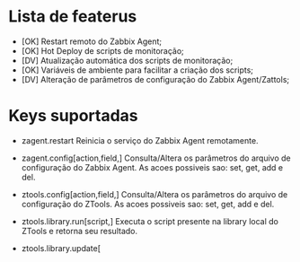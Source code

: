 
# Lista de featerus
- [OK] Restart remoto do Zabbix Agent;
- [OK] Hot Deploy de scripts de monitoração;
- [DV] Atualização automática dos scripts de monitoração;
- [OK] Variáveis de ambiente para facilitar a criação dos scripts;
- [DV] Alteração de parâmetros de configuração do Zabbix Agent/Zattols;


# Keys suportadas

- zagent.restart
   Reinicia o serviço do Zabbix Agent remotamente.

- zagent.config[action,field,<valuer>]
   Consulta/Altera os parâmetros do arquivo de configuração do Zabbix Agent. As acoes possiveis sao: set, get, add e del.

- ztools.config[action,field,<valuer>]
   Consulta/Altera os parâmetros do arquivo de configuração do ZTools. As acoes possiveis sao: set, get, add e del.

- ztools.library.run[script,<parametros>]
   Executa o script presente na library local do ZTools e retorna seu resultado.

- ztools.library.update[<script>]
   Atualiza todos os scripts da library do ZTools que precisam de atualização.

- ztools.user_parameter.update
   Atualiza o arquivo de configuração de user_parameter do ZTools.


# Arvore de diretorio padrao:
```
### ZABBIX AGENT 
.
└─ opt
   └─ ZTools   
      ├─ etc
      │  ├─ UserParameter
      │  │  └─ ztools_userParameter.conf
      │  ├─ ztools.conf
      │  ├─ ztools.conf_last-change-by-ztools
      │  └─ ztools_sudo_include.conf
      ├─ include
      │  └─ perl
      │     └─ File
      │        └─ Fetch.pm
      ├─ library
      │  ├─ script01.sh
      │  ├─ script02.ksh
      │  ├─ script03.py
      │  ├─ script04.pl
      │  ├─ zagent.config.pl
      │  ├─ zagent.restart.sh
      │  ├─ ztools.config.pl
      │  ├─ ztools.library.run.pl
      │  └─ ztools.library.update.pl
      └─ tmp
         └─ library.md5

### ZABBIX SERVER/PROXY 
.
└─ opt
   └─ ZTools   
      ├─ generateMD5.ksh
      ├─ index.php
      ├─ library
      │  ├─ dummy.script.sh
      │  ├─ index.php
      │  ├─ md5
      │  ├─ service.discovery.bash
      │  ├─ system.info.sh
      │  └─ system.info.vbs
      └─ modules
         ├─ index.php
         └─ md5
```

# Nome das variaveis criadas no contexto de execusao do zagent:
- ZTOOLS_VERSION
- ZTOOLS_HOME
- ZTOOLS_TMP
- ZTOOLS_BIN
- ZTOOLS_SBIN
- ZTOOLS_INCLUDE
- ZTOOLS_LIBRARY
- ZTOOLS_SCRIPTS
=======
# ZTools
A Tool for Zabbix Agent